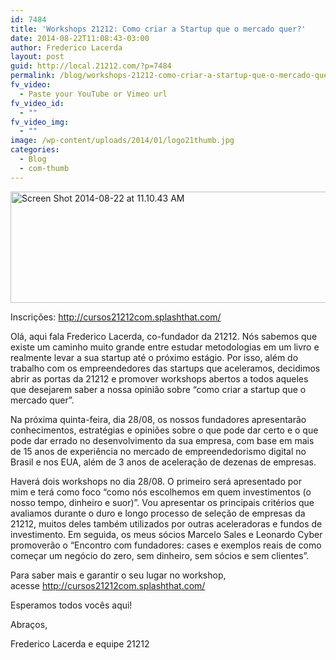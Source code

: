 ```yaml
---
id: 7484
title: 'Workshops 21212: Como criar a Startup que o mercado quer?'
date: 2014-08-22T11:08:43-03:00
author: Frederico Lacerda
layout: post
guid: http://local.21212.com/?p=7484
permalink: /blog/workshops-21212-como-criar-a-startup-que-o-mercado-quer/
fv_video:
  - Paste your YouTube or Vimeo url
fv_video_id:
  - ""
fv_video_img:
  - ""
image: /wp-content/uploads/2014/01/logo21thumb.jpg
categories:
  - Blog
  - com-thumb
---
```

<img class="aligncenter size-full wp-image-7489" src="http://local.21212.com/wp-content/uploads/2014/08/Screen-Shot-2014-08-22-at-11.10.43-AM-e1408716686711.png" alt="Screen Shot 2014-08-22 at 11.10.43 AM" width="540" height="178" />

Inscrições: <a title="Cursos 21212" href="http://cursos21212com.splashthat.com/" target="_blank">http://cursos21212com.splashthat.com/</a>

Olá, aqui fala Frederico Lacerda, co-fundador da 21212. Nós sabemos que existe um caminho muito grande entre estudar metodologias em um livro e realmente levar a sua startup até o próximo estágio. Por isso, além do trabalho com os empreendedores das startups que aceleramos, decidimos abrir as portas da 21212 e promover workshops abertos a todos aqueles que desejarem saber a nossa opinião sobre &#8220;como criar a startup que o mercado quer&#8221;.

Na próxima quinta-feira, dia 28/08, os nossos fundadores apresentarão conhecimentos, estratégias e opiniões sobre o que pode dar certo e o que pode dar errado no desenvolvimento da sua empresa, com base em mais de 15 anos de experiência no mercado de empreendedorismo digital no Brasil e nos EUA, além de 3 anos de aceleração de dezenas de empresas.



Haverá dois workshops no dia 28/08. O primeiro será apresentado por mim e terá como foco &#8220;como nós escolhemos em quem investimentos (o nosso tempo, dinheiro e suor)&#8221;. Vou apresentar os principais critérios que avaliamos durante o duro e longo processo de seleção de empresas da 21212, muitos deles também utilizados por outras aceleradoras e fundos de investimento. Em seguida, os meus sócios Marcelo Sales e Leonardo Cyber promoverão o &#8220;Encontro com fundadores: cases e exemplos reais de como começar um negócio do zero, sem dinheiro, sem sócios e sem clientes&#8221;.

Para saber mais e garantir o seu lugar no workshop, acesse <a title="Inscrições Cursos" href="http://cursos21212com.splashthat.com/" target="_blank">http://cursos21212com.splashthat.com/</a>

Esperamos todos vocês aqui!

Abraços,

Frederico Lacerda e equipe 21212